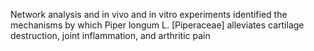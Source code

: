 Network analysis and in vivo and in vitro experiments identified the mechanisms by which Piper longum L. [Piperaceae] alleviates cartilage destruction, joint inflammation, and arthritic pain 
